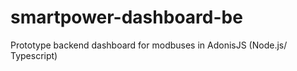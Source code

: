 # smartpower-dashboard-be
Prototype backend dashboard for modbuses in AdonisJS (Node.js/ Typescript)
